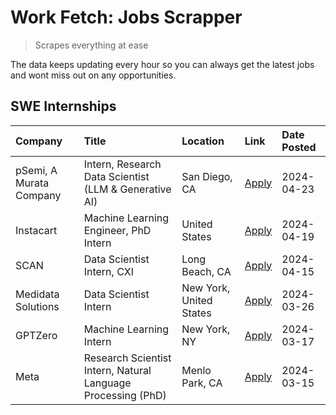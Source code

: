 # Work Fetch: Jobs Scrapper
> Scrapes everything at ease

The data keeps updating every hour so you can always get the latest jobs and wont miss out on any opportunities.

## SWE Internships
<!--START_SECTION:workfetch-->
| Company                 | Title                                                        | Location                | Link                                                                                                                                                                                                                                                                           | Date Posted   |
|:------------------------|:-------------------------------------------------------------|:------------------------|:-------------------------------------------------------------------------------------------------------------------------------------------------------------------------------------------------------------------------------------------------------------------------------|:--------------|
| pSemi, A Murata Company | Intern, Research Data Scientist (LLM & Generative AI)        | San Diego, CA           | [Apply](https://www.linkedin.com/jobs/view/intern-research-data-scientist-llm-generative-ai-at-psemi-a-murata-company-3887074168?position=4&pageNum=0&refId=OeT5CclVHbFLFmjsGDzJzg%3D%3D&trackingId=DqETLlXggBK8A%2F1Yn3Q%2Blw%3D%3D&trk=public_jobs_jserp-result_search-card) | 2024-04-23    |
| Instacart               | Machine Learning Engineer, PhD Intern                        | United States           | [Apply](https://www.linkedin.com/jobs/view/machine-learning-engineer-phd-intern-at-instacart-3901991739?position=2&pageNum=0&refId=OeT5CclVHbFLFmjsGDzJzg%3D%3D&trackingId=din5cpCCFVonsXXswkj%2BsA%3D%3D&trk=public_jobs_jserp-result_search-card)                            | 2024-04-19    |
| SCAN                    | Data Scientist Intern, CXI                                   | Long Beach, CA          | [Apply](https://www.linkedin.com/jobs/view/data-scientist-intern-cxi-at-scan-3899690492?position=9&pageNum=0&refId=OeT5CclVHbFLFmjsGDzJzg%3D%3D&trackingId=XTuB9yMnW%2Bo%2BpKXCnioQjA%3D%3D&trk=public_jobs_jserp-result_search-card)                                          | 2024-04-15    |
| Medidata Solutions      | Data Scientist Intern                                        | New York, United States | [Apply](https://www.linkedin.com/jobs/view/data-scientist-intern-at-medidata-solutions-3810253704?position=8&pageNum=0&refId=OeT5CclVHbFLFmjsGDzJzg%3D%3D&trackingId=Ht3O%2FMGl6ilbCXKRdp%2BcMA%3D%3D&trk=public_jobs_jserp-result_search-card)                                | 2024-03-26    |
| GPTZero                 | Machine Learning Intern                                      | New York, NY            | [Apply](https://www.linkedin.com/jobs/view/machine-learning-intern-at-gptzero-3860723963?position=7&pageNum=0&refId=OeT5CclVHbFLFmjsGDzJzg%3D%3D&trackingId=5y62dOsBRdPw8jBanZhI8g%3D%3D&trk=public_jobs_jserp-result_search-card)                                             | 2024-03-17    |
| Meta                    | Research Scientist Intern, Natural Language Processing (PhD) | Menlo Park, CA          | [Apply](https://www.linkedin.com/jobs/view/research-scientist-intern-natural-language-processing-phd-at-meta-3858718375?position=10&pageNum=0&refId=OeT5CclVHbFLFmjsGDzJzg%3D%3D&trackingId=i2GFNrNhX%2FWQgZsbdOlr7Q%3D%3D&trk=public_jobs_jserp-result_search-card)           | 2024-03-15    |
<!--END_SECTION:workfetch-->
